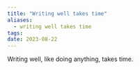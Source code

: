 ```yaml
---
title: "Writing well takes time"
aliases:
  - writing well takes time
tags: 
date: 2023-08-22
---
```


Writing well, like doing anything, takes time. 